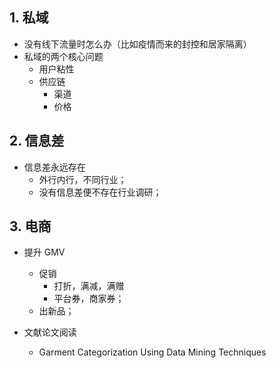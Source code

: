 

## 1. 私域

- 没有线下流量时怎么办（比如疫情而来的封控和居家隔离）
- 私域的两个核心问题
    - 用户粘性
    - 供应链
        - 渠道
        - 价格

## 2. 信息差

- 信息差永远存在
    - 外行内行，不同行业；
    - 没有信息差便不存在行业调研；


## 3. 电商

- 提升 GMV
    - 促销
        - 打折，满减，满赠
        - 平台券，商家券；
    - 出新品；
    
- 文献论文阅读
    - Garment Categorization Using Data Mining Techniques